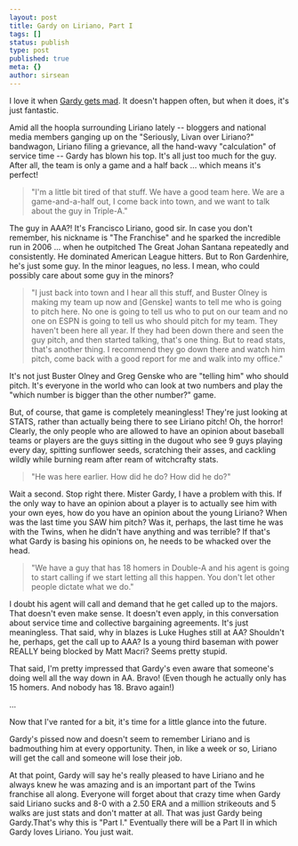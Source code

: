 ```yaml
---
layout: post
title: Gardy on Liriano, Part I
tags: []
status: publish
type: post
published: true
meta: {}
author: sirsean
---
```

I love it when <a href="http://minnesota.twins.mlb.com/news/article.jsp?ymd=20080717&amp;content_id=3145975&amp;vkey=news_min&amp;fext=.jsp&amp;c_id=min">Gardy gets mad</a>. It doesn't happen often, but when it does, it's just fantastic.

Amid all the hoopla surrounding Liriano lately -- bloggers and national media members ganging up on the "Seriously, Livan over Liriano?" bandwagon, Liriano filing a grievance, all the hand-wavy "calculation" of service time -- Gardy has blown his top. It's all just too much for the guy. After all, the team is only a game and a half back ... which means it's perfect!
<blockquote>"I'm a little bit tired of that stuff. We have a good team here. We are a game-and-a-half out, I come back into town, and we want to talk about the guy in Triple-A."</blockquote>
The guy in AAA?! It's Francisco Liriano, good sir. In case you don't remember, his nickname is "The Franchise" and he sparked the incredible run in 2006 ... when he outpitched The Great Johan Santana repeatedly and consistently. He dominated American League hitters. But to Ron Gardenhire, he's just some guy. In the minor leagues, no less. I mean, who could possibly care about some guy in the minors?
<blockquote>"I just back into town and I hear all this stuff, and Buster Olney is making my team up now and [Genske] wants to tell me who is going to pitch here. No one is going to tell us who to put on our team and no one on ESPN is going to tell us who should pitch for my team. They haven't been here all year. If they had been down there and seen the guy pitch, and then started talking, that's one thing. But to read stats, that's another thing. I recommend they go down there and watch him pitch, come back with a good report for me and walk into my office."</blockquote>
It's not just Buster Olney and Greg Genske who are "telling him" who should pitch. It's everyone in the world who can look at two numbers and play the "which number is bigger than the other number?" game.

But, of course, that game is completely meaningless! They're just looking at STATS, rather than actually being there to see Liriano pitch! Oh, the horror! Clearly, the only people who are allowed to have an opinion about baseball teams or players are the guys sitting in the dugout who see 9 guys playing every day, spitting sunflower seeds, scratching their asses, and cackling wildly while burning ream after ream of witchcrafty stats.
<blockquote>"He was here earlier. How did he do? How did he do?"</blockquote>
Wait a second. Stop right there. Mister Gardy, I have a problem with this. If the only way to have an opinion about a player is to actually see him with your own eyes, how do you have an opinion about the young Liriano? When was the last time you SAW him pitch? Was it, perhaps, the last time he was with the Twins, when he didn't have anything and was terrible? If that's what Gardy is basing his opinions on, he needs to be whacked over the head.
<blockquote>"We have a guy that has 18 homers in Double-A and his agent is going to start calling if we start letting all this happen. You don't let other people dictate what we do."</blockquote>
I doubt his agent will call and demand that he get called up to the majors. That doesn't even make sense. It doesn't even apply, in this conversation about service time and collective bargaining agreements. It's just meaningless. That said, why in blazes is Luke Hughes still at AA? Shouldn't he, perhaps, get the call up to AAA? Is a young third baseman with power REALLY being blocked by Matt Macri? Seems pretty stupid.

That said, I'm pretty impressed that Gardy's even aware that someone's doing well all the way down in AA. Bravo! (Even though he actually only has 15 homers. And nobody has 18. Bravo again!)

...

Now that I've ranted for a bit, it's time for a little glance into the future.

Gardy's pissed now and doesn't seem to remember Liriano and is badmouthing him at every opportunity. Then, in like a week or so, Liriano will get the call and someone will lose their job.

At that point, Gardy will say he's really pleased to have Liriano and he always knew he was amazing and is an important part of the Twins franchise all along. Everyone will forget about that crazy time when Gardy said Liriano sucks and 8-0 with a 2.50 ERA and a million strikeouts and 5 walks are just stats and don't matter at all. That was just Gardy being Gardy.That's why this is "Part I." Eventually there will be a Part II in which Gardy loves Liriano. You just wait.
